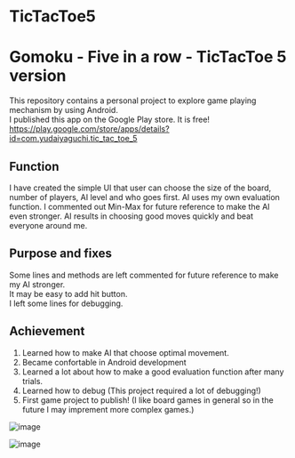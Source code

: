 # TicTacToe5
Gomoku - Five in a row - TicTacToe 5 version
==============================

This repository contains a personal project to explore game playing mechanism by using Android.  <br />
I published this app on the Google Play store. It is free!
https://play.google.com/store/apps/details?id=com.yudaiyaguchi.tic_tac_toe_5

Function
------------

I have created the simple UI that user can choose the size of the board, number of players, AI level and who goes first. AI uses my own evaluation function. I commented out Min-Max for future reference to make the AI even stronger. AI results in choosing good moves quickly and beat everyone around me.

Purpose and fixes
--------------

Some lines and methods are left commented for future reference to make my AI stronger. <br />
It may be easy to add hit button. <br />
I left some lines for debugging.  <br />

Achievement 
---------------

1. Learned how to make AI that choose optimal movement. 
2. Became confortable in Android development
3. Learned a lot about how to make a good evaluation function after many trials.
4. Learned how to debug (This project required a lot of debugging!)
5. First game project to publish! (I like board games in general so in the future I may imprement more complex games.)

![image](https://user-images.githubusercontent.com/32227575/46234018-8a438380-c33a-11e8-870a-bc56ccf6d02e.png)

![image](https://user-images.githubusercontent.com/32227575/46234023-8e6fa100-c33a-11e8-9def-520c1cf8cc19.png)

